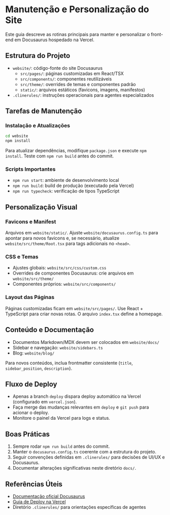 # Manutenção e Personalização do Site

Este guia descreve as rotinas principais para manter e personalizar o front-end em Docusaurus hospedado na Vercel.

## Estrutura do Projeto

- `website/`: código-fonte do site Docusaurus
  - `src/pages/`: páginas customizadas em React/TSX
  - `src/components/`: componentes reutilizáveis
  - `src/theme/`: overrides de temas e componentes padrão
  - `static/`: arquivos estáticos (favicons, imagens, manifestos)
- `.clinerules/`: instruções operacionais para agentes especializados

## Tarefas de Manutenção

### Instalação e Atualizações

```bash
cd website
npm install
```

Para atualizar dependências, modifique `package.json` e execute `npm install`. Teste com `npm run build` antes do commit.

### Scripts Importantes

- `npm run start`: ambiente de desenvolvimento local
- `npm run build`: build de produção (executado pela Vercel)
- `npm run typecheck`: verificação de tipos TypeScript

## Personalização Visual

### Favicons e Manifest

Arquivos em `website/static/`. Ajuste `website/docusaurus.config.ts` para apontar para novos favicons e, se necessário, atualize `website/src/theme/Root.tsx` para tags adicionais no `<head>`.

### CSS e Temas

- Ajustes globais: `website/src/css/custom.css`
- Overrides de componentes Docusaurus: crie arquivos em `website/src/theme/`
- Componentes próprios: `website/src/components/`

### Layout das Páginas

Páginas customizadas ficam em `website/src/pages/`. Use React + TypeScript para criar novas rotas. O arquivo `index.tsx` define a homepage.

## Conteúdo e Documentação

- Documentos Markdown/MDX devem ser colocados em `website/docs/`
- Sidebar e navegação: `website/sidebars.ts`
- Blog: `website/blog/`

Para novos conteúdos, inclua frontmatter consistente (`title`, `sidebar_position`, `description`).

## Fluxo de Deploy

- Apenas a branch `deploy` dispara deploy automático na Vercel (configurado em `vercel.json`).
- Faça merge das mudanças relevantes em `deploy` e `git push` para acionar o deploy.
- Monitore o painel da Vercel para logs e status.

## Boas Práticas

1. Sempre rodar `npm run build` antes do commit.
2. Manter o `docusaurus.config.ts` coerente com a estrutura do projeto.
3. Seguir convenções definidas em `.clinerules/` para decisões de UI/UX e Docusaurus.
4. Documentar alterações significativas neste diretório `docs/`.

## Referências Úteis

- [Documentação oficial Docusaurus](https://docusaurus.io/docs)
- [Guia de Deploy na Vercel](https://docusaurus.io/docs/deployment#vercel)
- Diretório `.clinerules/` para orientações específicas de agentes
